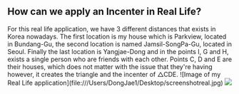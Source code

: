 <h2> How can we apply an Incenter in Real Life? </h2>
<p> For this real life application, we have 3 different distances that exists in Korea nowadays. The first location is my house which is Parkview, located in Bundang-Gu, the second location is named Jamsil-SongPa-Gu, located in Seoul. Finally the last location is Yangjae-Dong and in the points I, G and H, exists a single person who are friends with each other. Points C, D and E are their houses, which does not matter with the issue that they're having however, it creates the triangle and the incenter of △CDE.
![Image of my Real Life application](file:///Users/DongJae1/Desktop/screenshotreal.jpg)
<img src='file:///Users/DongJae1/Desktop/screenshotreal.jpg'>
